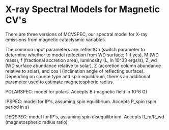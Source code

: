 # X-ray Spectral Models for Magnetic CV's

There are three versions of MCVSPEC, our spectral model for X-ray emissions from magnetic cataclysmic variables. 

The common input parameters are: reflectOn (switch parameter to determine whether to model reflection from WD surface; 1 if yes), M (WD mass), f (fractional accretion area), luminosity (L, in 10^33 ergs/s), Z_wd (WD surface abundance relative to solar), Z (accretion column abundance relative to solar), and cos i (inclination angle of reflecting surface). Depending on source type and spin equilibrium, there's an additional parameter used to estimate magnetospheric radius.

POLARSPEC: model for polars. Accepts B (magnetic field in 10^6 G)

IPSPEC: model for IP's, assuming spin equilibrium. Accepts P_spin (spin period in s)

DEQSPEC: model for IP's, assuming spin disequilibrium. Accepts R_m/R_wd (magnetospheric radius ratio)
